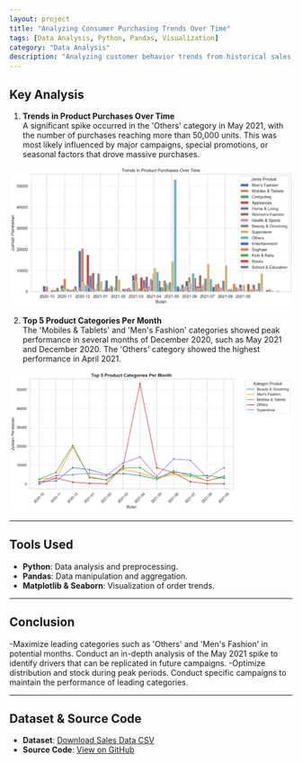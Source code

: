 ```yaml
---
layout: project
title: "Analyzing Consumer Purchasing Trends Over Time"
tags: [Data Analysis, Python, Pandas, Visualization]
category: "Data Analysis"
description: "Analyzing customer behavior trends from historical sales data."
---
```


## Key Analysis  

1. **Trends in Product Purchases Over Time**  
   A significant spike occurred in the 'Others' category in May 2021, with the number of purchases reaching more than 50,000 units. This was most likely influenced by major campaigns, special promotions, or seasonal factors that drove massive purchases.
   
![Trends](../../assets/images/purchasing_trends2.png)

2. **Top 5 Product Categories Per Month**  
   The 'Mobiles & Tablets' and 'Men's Fashion' categories showed peak performance in several months of December 2020, such as May 2021 and December 2020. The 'Others' category showed the highest performance in April 2021.
   
![Top](../../assets/images/top_product.png)

---

## Tools Used  
- **Python**: Data analysis and preprocessing.  
- **Pandas**: Data manipulation and aggregation.  
- **Matplotlib & Seaborn**: Visualization of order trends.

---

## Conclusion  
-Maximize leading categories such as 'Others' and 'Men's Fashion' in potential months. Conduct an in-depth analysis of the May 2021 spike to identify drivers that can be replicated in future campaigns.
-Optimize distribution and stock during peak periods. Conduct specific campaigns to maintain the performance of leading categories.

---

## Dataset & Source Code  
- **Dataset**: [Download Sales Data CSV](../../assets/data/sales.csv)  
- **Source Code**: [View on GitHub](https://github.com/hanif-dev/sales-analysis)
